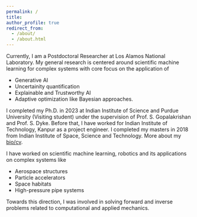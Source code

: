 ```yaml
---
permalink: /
title:
author_profile: true
redirect_from: 
  - /about/
  - /about.html
---
```


Currently, I am a Postdoctoral Researcher at Los Alamos National Laboratory. My general research is centered around scientific machine learning for complex systems with core focus on the application of 
* Generative AI
* Uncertainity quantification
* Explainable and Trustworthy AI
* Adaptive optimization like Bayesian approaches.

I completed my Ph.D. in 2023 at Indian Institute of Science and Purdue University (Visiting student) under the supervision of Prof. S. Gopalakrishan and Prof. S. Dyke. Before that, I have worked for Indian Institute of Technology, Kanpur as a project engineer. I completed my masters in 2018 from Indian Institute of Space, Science and Technology. More about my [bio/cv](https://mahindrautela.github.io/cv/).

I have worked on scientific machine learning, robotics and its applications on complex systems like 
* Aerospace structures
* Particle accelerators
* Space habitats
* High-pressure pipe systems

Towards this direction, I was involved in solving forward and inverse problems related to computational and applied mechanics.
